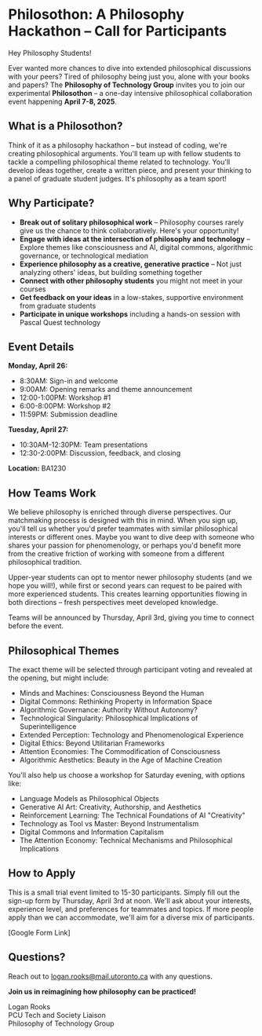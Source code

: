 # **Philosothon: A Philosophy Hackathon – Call for Participants**

Hey Philosophy Students!

Ever wanted more chances to dive into extended philosophical discussions with your peers? Tired of philosophy being just you, alone with your books and papers? The **Philosophy of Technology Group** invites you to join our experimental **Philosothon** – a one-day intensive philosophical collaboration event happening **April 7-8, 2025**.

## **What is a Philosothon?**

Think of it as a philosophy hackathon – but instead of coding, we're creating philosophical arguments. You'll team up with fellow students to tackle a compelling philosophical theme related to technology. You'll develop ideas together, create a written piece, and present your thinking to a panel of graduate student judges. It's philosophy as a team sport!

## **Why Participate?**

* **Break out of solitary philosophical work** – Philosophy courses rarely give us the chance to think collaboratively. Here's your opportunity!
* **Engage with ideas at the intersection of philosophy and technology** – Explore themes like consciousness and AI, digital commons, algorithmic governance, or technological mediation
* **Experience philosophy as a creative, generative practice** – Not just analyzing others' ideas, but building something together
* **Connect with other philosophy students** you might not meet in your courses
* **Get feedback on your ideas** in a low-stakes, supportive environment from graduate students
* **Participate in unique workshops** including a hands-on session with Pascal Quest technology

## **Event Details**

**Monday, April 26:**
* 8:30AM: Sign-in and welcome
* 9:00AM: Opening remarks and theme announcement
* 12:00-1:00PM: Workshop #1
* 6:00-8:00PM: Workshop #2
* 11:59PM: Submission deadline

**Tuesday, April 27:**
* 10:30AM-12:30PM: Team presentations
* 12:30-2:00PM: Discussion, feedback, and closing

**Location:** BA1230

## **How Teams Work**

We believe philosophy is enriched through diverse perspectives. Our matchmaking process is designed with this in mind. When you sign up, you'll tell us whether you'd prefer teammates with similar philosophical interests or different ones. Maybe you want to dive deep with someone who shares your passion for phenomenology, or perhaps you'd benefit more from the creative friction of working with someone from a different philosophical tradition.

Upper-year students can opt to mentor newer philosophy students (and we hope you will!), while first or second years can request to be paired with more experienced students. This creates learning opportunities flowing in both directions – fresh perspectives meet developed knowledge.

Teams will be announced by Thursday, April 3rd, giving you time to connect before the event.

## **Philosophical Themes**

The exact theme will be selected through participant voting and revealed at the opening, but might include:

* Minds and Machines: Consciousness Beyond the Human
* Digital Commons: Rethinking Property in Information Space
* Algorithmic Governance: Authority Without Autonomy?
* Technological Singularity: Philosophical Implications of Superintelligence
* Extended Perception: Technology and Phenomenological Experience
* Digital Ethics: Beyond Utilitarian Frameworks
* Attention Economies: The Commodification of Consciousness
* Algorithmic Aesthetics: Beauty in the Age of Machine Creation

You'll also help us choose a workshop for Saturday evening, with options like:

* Language Models as Philosophical Objects
* Generative AI Art: Creativity, Authorship, and Aesthetics
* Reinforcement Learning: The Technical Foundations of AI "Creativity"
* Technology as Tool vs Master: Beyond Instrumentalism
* Digital Commons and Information Capitalism
* The Attention Economy: Technical Mechanisms and Philosophical Implications

## **How to Apply**

This is a small trial event limited to 15-30 participants. Simply fill out the sign-up form by Thursday, April 3rd at noon. We'll ask about your interests, experience level, and preferences for teammates and topics. If more people apply than we can accommodate, we'll aim for a diverse mix of participants.

[Google Form Link]

## **Questions?**

Reach out to logan.rooks@mail.utoronto.ca with any questions.


**Join us in reimagining how philosophy can be practiced!**

Logan Rooks  
PCU Tech and Society Liaison  
Philosophy of Technology Group